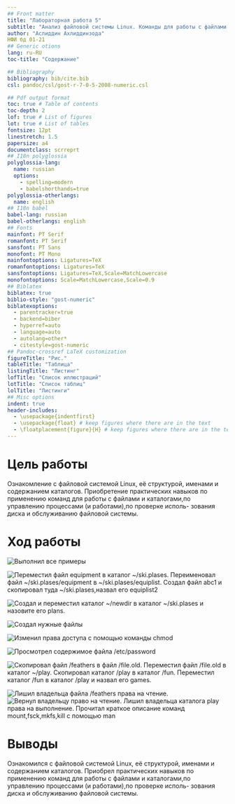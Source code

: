 ```yaml
---
## Front matter
title: "Лабораторная работа 5"
subtitle: "Анализ файловой системы Linux. Команды для работы с файлами и каталогами"
author: "Аслиддин Ахлиддинзода"
НФИ бд 01-21
## Generic otions
lang: ru-RU
toc-title: "Содержание"

## Bibliography
bibliography: bib/cite.bib
csl: pandoc/csl/gost-r-7-0-5-2008-numeric.csl

## Pdf output format
toc: true # Table of contents
toc-depth: 2
lof: true # List of figures
lot: true # List of tables
fontsize: 12pt
linestretch: 1.5
papersize: a4
documentclass: scrreprt
## I18n polyglossia
polyglossia-lang:
  name: russian
  options:
	- spelling=modern
	- babelshorthands=true
polyglossia-otherlangs:
  name: english
## I18n babel
babel-lang: russian
babel-otherlangs: english
## Fonts
mainfont: PT Serif
romanfont: PT Serif
sansfont: PT Sans
monofont: PT Mono
mainfontoptions: Ligatures=TeX
romanfontoptions: Ligatures=TeX
sansfontoptions: Ligatures=TeX,Scale=MatchLowercase
monofontoptions: Scale=MatchLowercase,Scale=0.9
## Biblatex
biblatex: true
biblio-style: "gost-numeric"
biblatexoptions:
  - parentracker=true
  - backend=biber
  - hyperref=auto
  - language=auto
  - autolang=other*
  - citestyle=gost-numeric
## Pandoc-crossref LaTeX customization
figureTitle: "Рис."
tableTitle: "Таблица"
listingTitle: "Листинг"
lofTitle: "Список иллюстраций"
lotTitle: "Список таблиц"
lolTitle: "Листинги"
## Misc options
indent: true
header-includes:
  - \usepackage{indentfirst}
  - \usepackage{float} # keep figures where there are in the text
  - \floatplacement{figure}{H} # keep figures where there are in the text
---
```


# Цель работы

Ознакомление с файловой системой Linux, её структурой, именами и содержанием каталогов. Приобретение практических навыков по применению команд для работы с файлами и каталогами,по управлению процессами (и работами),по проверке исполь-
зования диска и обслуживанию файловой системы.

# Ход работы



![Выполнил все примеры](https://sun9-17.userapi.com/s/v1/if2/EHEKGeud3hB5_y2AZ8MDox9fu53NhwaNUGLYs7byTECYd58cNEoHFWD9wSvlh9-NNixhGmmqqnshiBioV-1B16d3.jpg?size=671x495&quality=96&type=album)

![Переместил файл equipment в каталог ~/ski.plases. Переименовал файл ~/ski.plases/equipment в ~/ski.plases/equiplist. Создал файл abc1 и скопировал туда ~/ski.plases,назвал его equiplist2](https://sun9-10.userapi.com/s/v1/if2/Wt9QWBb7B-kYQdRFqjXe1op1wEbR80L-KHzynfuFwJX_cWlOMbDTZEFW4Lzas5GgTRWA-iJei_-6TVhZViJxsABN.jpg?size=743x401&quality=96&type=album)

![Создал и переместил каталог ~/newdir в каталог ~/ski.plases и назовите его plans.](https://sun9-21.userapi.com/s/v1/if2/NylsCDU3z-g3eYkhWrCMwiDCs2s4uNhUpCjiYBaiNyIkKruRqIjv3PvIEkrAzJgaBGLzNg51aNabbKv9AKNnbxPI.jpg?size=494x219&quality=96&type=album)

![Создал нужные файлы](https://sun9-17.userapi.com/s/v1/if2/-zgfS4JZvMUeeKdIcAtzLS6nC21r8y6inGywcdr1nvIOvA7yXc0PdZvobJv38B0sqPZ1UdCmvU2OBq4qyWKQmAnA.jpg?size=566x20&quality=96&type=album)

![Изменил права доступа с помощью команды chmod](https://sun9-86.userapi.com/s/v1/if2/N84DacYxU3UmCWx137zCFzGGweSbYf9qCAol6I5Rb7e44ljAe8gT8nRgYkq0uL0SLPa8VRU1ERvu6rm5zx6dRbDs.jpg?size=545x256&quality=96&type=album)

![Просмотрел содержимое файла /etc/password](https://sun9-43.userapi.com/s/v1/if2/5PZl_JDvoCk_34A1vZg_gy9UqgGdZCCNs6vcI4_X-ScJ7HaK7HWf_4k3ti7r1IsdCePtoWdwSrZUU_SPmt7r4A_x.jpg?size=711x540&quality=96&type=album)

![Скопировал файл /feathers в файл /file.old. Переместил файл /file.old в каталог ~/play. Скопировал каталог /play в каталог /fun. Переместил каталог /fun в каталог /play и назвал его games.](https://sun9-38.userapi.com/s/v1/if2/Tb6TX4xEMQb2rY_GdH-8cs1QQ1dXgdizHw-XUuDxRj53eohiTurcSEKokpV8AqUfNKXk0vVZt9uk7gbrHl0cjNFt.jpg?size=608x363&quality=96&type=album)

![Лишил владельца файла /feathers права на чтение.](https://sun9-38.userapi.com/s/v1/if2/dyOeRb-eMOIEG5JFs_i_yzl4hYo0sv5odjobeoXGQ1J8K2y4-AHE0-U1ELmV_9jL2w_MJzPVbSiMg3grBEmX8RAI.jpg?size=567x129&quality=96&type=album)
![Вернул владельцу право на чтение. Лишил владельца каталога play права на выполнение. Прочитал краткое описание команд mount,fsck,mkfs,kill с помощью man](https://sun9-29.userapi.com/s/v1/if2/NxbbgrHqkwuYAlgrsxniU73TO8gs66LUcmr0gLRf4Ah0Xfq8pwDWU-LqnRlXxxwf2an2YGi1JqocrBda7rbN1SDa.jpg?size=679x560&quality=96&type=album)

# Выводы

Ознакомился с файловой системой Linux, её структурой, именами и содержанием каталогов. Приобрел практических навыков по применению команд для работы с файлами и каталогами,по управлению процессами (и работами),по проверке исполь-
зования диска и обслуживанию файловой системы.
